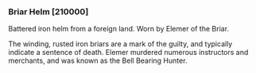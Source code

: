 ### Briar Helm [210000]

Battered iron helm from a foreign land. Worn by Elemer of the Briar.

The winding, rusted iron briars are a mark of the guilty, and typically indicate a sentence of death. Elemer murdered numerous instructors and merchants, and was known as the Bell Bearing Hunter.